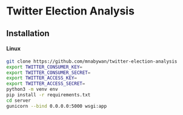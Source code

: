 # Twitter Election Analysis


## Installation
#### Linux
```bash
git clone https://github.com/mnabywan/twitter-election-analysis
export TWITTER_CONSUMER_KEY=
export TWITTER_CONSUMER_SECRET=
export TWITTER_ACCESS_KEY=
export TWITTER_ACCESS_SECRET=
python3 -m venv env
pip install -r requirements.txt
cd server
gunicorn --bind 0.0.0.0:5000 wsgi:app
```